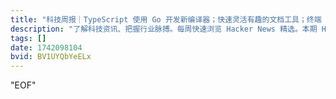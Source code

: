 ```yaml
---
title: "科技周报｜TypeScript 使用 Go 开发新编译器；快速灵活有趣的文档工具；终端 Markdown 幻灯片工具"
description: "了解科技资讯、把握行业脉搏。每周快速浏览 Hacker News 精选。本期 Hacker Newsletter 地址：https://buttondown.com/hacker-newsletter/archive/hacker-newsletter-737/"
tags: []
date: 1742098104
bvid: BV1UYQbYeELx
---
```


"EOF"
